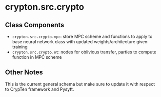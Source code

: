 # crypton.src.crypto
 

## Class Components
- `crypton.src.crypto.mpc`: store MPC scheme and functions to apply to base neural network class with updated weights/architecture given training
- `crypton.src.crypto.ot`: nodes for oblivious transfer, parties to compute function in MPC scheme


## Other Notes
This is the current general schema but make sure to update it with respect to CrypTen framework and Pysyft.


